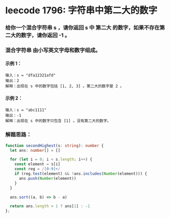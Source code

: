 # leecode 1796: 字符串中第二大的数字

### 给你一个混合字符串 s ，请你返回 s 中 第二大 的数字，如果不存在第二大的数字，请你返回 -1 。

### 混合字符串 由小写英文字母和数字组成。

#### 示例 1：
```
输入：s = "dfa12321afd"
输出：2
解释：出现在 s 中的数字包括 [1, 2, 3] 。第二大的数字是 2 。
```
#### 示例 2：
```
输入：s = "abc1111"
输出：-1
解释：出现在 s 中的数字只包含 [1] 。没有第二大的数字。
```

### 解题思路：
```ts
function secondHighest(s: string): number {
  let ans: number[] = []

  for (let i = 0; i < s.length; i++) {
    const element = s[i]
    const reg = /[0-9]+/ 
    if (reg.test(element) && !ans.includes(Number(element))) {
      ans.push(Number(element))
    }
  }

  ans.sort((a, b) => b - a)

  return ans.length > 1 ? ans[1] : -1
};
```